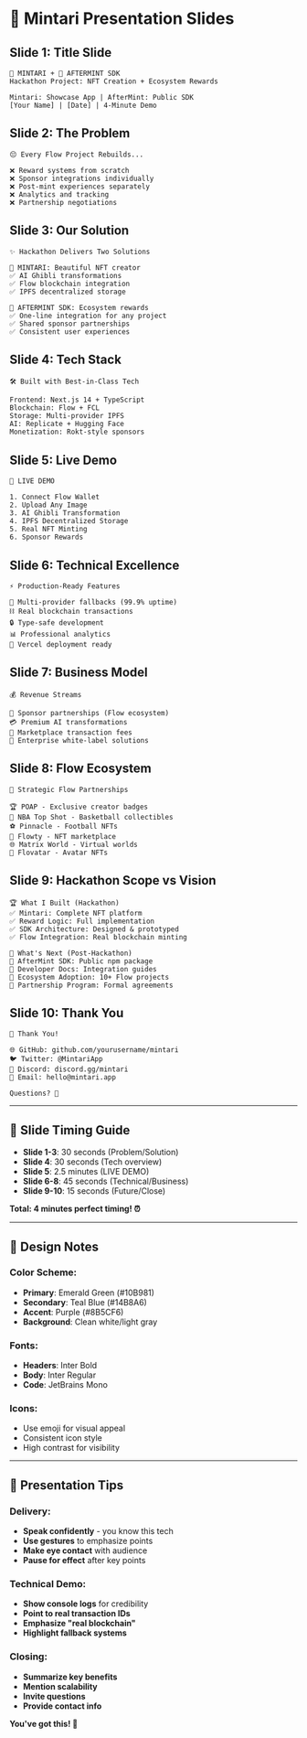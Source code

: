 # 🎨 Mintari Presentation Slides

## Slide 1: Title Slide
```
🎨 MINTARI + 🔧 AFTERMINT SDK
Hackathon Project: NFT Creation + Ecosystem Rewards

Mintari: Showcase App | AfterMint: Public SDK
[Your Name] | [Date] | 4-Minute Demo
```

## Slide 2: The Problem
```
😔 Every Flow Project Rebuilds...

❌ Reward systems from scratch
❌ Sponsor integrations individually  
❌ Post-mint experiences separately
❌ Analytics and tracking
❌ Partnership negotiations
```

## Slide 3: Our Solution
```
✨ Hackathon Delivers Two Solutions

🎨 MINTARI: Beautiful NFT creator
✅ AI Ghibli transformations
✅ Flow blockchain integration
✅ IPFS decentralized storage

🔧 AFTERMINT SDK: Ecosystem rewards
✅ One-line integration for any project
✅ Shared sponsor partnerships
✅ Consistent user experiences
```

## Slide 4: Tech Stack
```
🛠️ Built with Best-in-Class Tech

Frontend: Next.js 14 + TypeScript
Blockchain: Flow + FCL
Storage: Multi-provider IPFS
AI: Replicate + Hugging Face
Monetization: Rokt-style sponsors
```

## Slide 5: Live Demo
```
🚀 LIVE DEMO

1. Connect Flow Wallet
2. Upload Any Image  
3. AI Ghibli Transformation
4. IPFS Decentralized Storage
5. Real NFT Minting
6. Sponsor Rewards
```

## Slide 6: Technical Excellence
```
⚡ Production-Ready Features

🔄 Multi-provider fallbacks (99.9% uptime)
⛓️ Real blockchain transactions
🔒 Type-safe development
📊 Professional analytics
🚀 Vercel deployment ready
```

## Slide 7: Business Model
```
💰 Revenue Streams

🎯 Sponsor partnerships (Flow ecosystem)
💳 Premium AI transformations
🏪 Marketplace transaction fees
🏢 Enterprise white-label solutions
```

## Slide 8: Flow Ecosystem
```
🌊 Strategic Flow Partnerships

🏆 POAP - Exclusive creator badges
🏀 NBA Top Shot - Basketball collectibles  
⚽ Pinnacle - Football NFTs
💎 Flowty - NFT marketplace
🌐 Matrix World - Virtual worlds
👤 Flovatar - Avatar NFTs
```

## Slide 9: Hackathon Scope vs Vision
```
🏆 What I Built (Hackathon)
✅ Mintari: Complete NFT platform
✅ Reward Logic: Full implementation  
✅ SDK Architecture: Designed & prototyped
✅ Flow Integration: Real blockchain minting

🚀 What's Next (Post-Hackathon)
🔄 AfterMint SDK: Public npm package
🔄 Developer Docs: Integration guides
🔄 Ecosystem Adoption: 10+ Flow projects
🔄 Partnership Program: Formal agreements
```

## Slide 10: Thank You
```
🙏 Thank You!

🌐 GitHub: github.com/yourusername/mintari
🐦 Twitter: @MintariApp
💬 Discord: discord.gg/mintari
📧 Email: hello@mintari.app

Questions? 🤔
```

---

## 🎯 **Slide Timing Guide**

- **Slide 1-3**: 30 seconds (Problem/Solution)
- **Slide 4**: 30 seconds (Tech overview)
- **Slide 5**: 2.5 minutes (LIVE DEMO)
- **Slide 6-8**: 45 seconds (Technical/Business)
- **Slide 9-10**: 15 seconds (Future/Close)

**Total: 4 minutes perfect timing! ⏰**

---

## 🎨 **Design Notes**

### Color Scheme:
- **Primary**: Emerald Green (#10B981)
- **Secondary**: Teal Blue (#14B8A6)  
- **Accent**: Purple (#8B5CF6)
- **Background**: Clean white/light gray

### Fonts:
- **Headers**: Inter Bold
- **Body**: Inter Regular
- **Code**: JetBrains Mono

### Icons:
- Use emoji for visual appeal
- Consistent icon style
- High contrast for visibility

---

## 📱 **Presentation Tips**

### Delivery:
- **Speak confidently** - you know this tech
- **Use gestures** to emphasize points
- **Make eye contact** with audience
- **Pause for effect** after key points

### Technical Demo:
- **Show console logs** for credibility
- **Point to real transaction IDs**
- **Emphasize "real blockchain"**
- **Highlight fallback systems**

### Closing:
- **Summarize key benefits**
- **Mention scalability**
- **Invite questions**
- **Provide contact info**

**You've got this! 🚀**